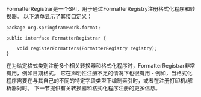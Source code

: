 FormatterRegistrar是一个SPI，用于通过FormatterRegistry注册格式化程序和转换器。 以下清单显示了其接口定义：

	package org.springframework.format;

	public interface FormatterRegistrar {
	
	    void registerFormatters(FormatterRegistry registry);
	}

在为给定格式类别注册多个相关转换器和格式化程序时，FormatterRegistrar非常有用，例如日期格式。 它在声明性注册不足的情况下也很有用 - 例如，当格式化程序需要在与其自己的<T>不同的特定字段类型下编制索引时，或者在注册打印机/解析器对时。 下一节提供有关转换器和格式化程序注册的更多信息。